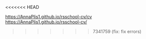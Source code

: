 <<<<<<< HEAD

https://AnnaPlis1.github.io/rsschool-cv/cv
https://AnnaPlis1.github.io/rsschool-cv/
>>>>>>> 7341759 (fix: fix errors)
